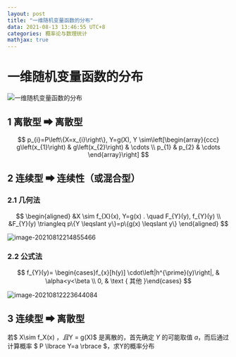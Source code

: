 ```yaml
---
layout: post
title: "一维随机变量函数的分布"
data: 2021-08-13 13:46:55 UTC+8
categories: 概率论与数理统计
mathjax: true
---
```


# 一维随机变量函数的分布



![一维随机变量函数的分布](https://gitee.com/shl1122/pic-bed/raw/master//img/202108131345904.png)



## 1 离散型 ➡ 离散型​

$$
p_{i}=P\left\{X=x_{i}\right\}, Y=g(X), Y \sim\left[\begin{array}{ccc}
g\left(x_{1}\right) & g\left(x_{2}\right) & \cdots \\
p_{1} & p_{2} & \cdots
\end{array}\right]
$$

## 2 连续型 ➡​ 连续性（或混合型）

### 2.1 几何法

$$
\begin{aligned}
&X \sim f_{X}(x), Y=g(x) . \quad F_{Y}(y), f_{Y}(y) \\
&F_{Y}(y) \triangleq p\{Y \leqslant y\}=p\{g(x) \leqslant y\}
\end{aligned}
$$

![image-20210812214855466](https://gitee.com/shl1122/pic-bed/raw/master//img/202108122149975.png)



### 2.2 公式法

$$
f_{Y}(y)= \begin{cases}f_{x}[h(y)] \cdot\left|h^{\prime}(y)\right|, & \alpha<y<\beta \\ 0, & \text { 其他 }\end{cases}
$$

![image-20210812223644084](https://gitee.com/shl1122/pic-bed/raw/master//img/202108122236223.png)

## 3 连续型 ➡ 离散型

若$ X\sim f_X(x) $，且$Y = g(X)$ 是离散的，首先确定 $Y$ 的可能取值 $a$，而后通过计算概率 $ P \lbrace Y=a \rbrace $​，求Y的概率分布

